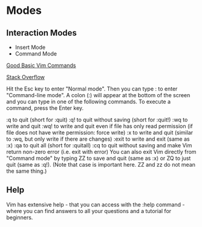 # Modes

## Interaction Modes

* Insert Mode
* Command Mode

[Good Basic Vim Commands](https://coderwall.com/p/adv71w/basic-vim-commands-for-getting-started)

[Stack Overflow](https://stackoverflow.com/a/11828573/5177704)

Hit the Esc key to enter "Normal mode". Then you can type : to enter "Command-line mode". A colon \(:\) will appear at the bottom of the screen and you can type in one of the following commands. To execute a command, press the Enter key.

:q to quit \(short for :quit\) :q! to quit without saving \(short for :quit!\) :wq to write and quit :wq! to write and quit even if file has only read permission \(if file does not have write permission: force write\) :x to write and quit \(similar to :wq, but only write if there are changes\) :exit to write and exit \(same as :x\) :qa to quit all \(short for :quitall\) :cq to quit without saving and make Vim return non-zero error \(i.e. exit with error\) You can also exit Vim directly from "Command mode" by typing ZZ to save and quit \(same as :x\) or ZQ to just quit \(same as :q!\). \(Note that case is important here. ZZ and zz do not mean the same thing.\)

## Help

Vim has extensive help - that you can access with the :help command - where you can find answers to all your questions and a tutorial for beginners.

